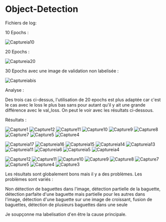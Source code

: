 # Object-Detection

Fichiers de log:

10 Epochs :

![Captureia10](https://github.com/user-attachments/assets/facea24e-9b39-4390-b59e-e0c8bdd95516)

20 Epochs :

![Captureia20](https://github.com/user-attachments/assets/0a9a6068-b691-4c58-90a2-24c63b19bb63)

30 Epochs avec une image de validation non labelisée :

![Captureiabis](https://github.com/user-attachments/assets/884250e7-11f9-4865-8f50-d11fa3286de2)

Analyse : 

Des trois cas ci-dessus, l'utilisation de 20 epochs est plus adaptée car c'est le cas avec le loss le plus bas sans pour autant qu'il y ait une grande différence avec le val_loss. On peut le voir avec les résultats ci-dessous.

Résultats : 

![Capture1](https://github.com/user-attachments/assets/8964b843-c077-4047-b7f2-c8ec7ec1f6e4)
![Capture12](https://github.com/user-attachments/assets/cd63b098-171e-4db0-907d-a710dba57f46)
![Capture11](https://github.com/user-attachments/assets/e79ed04c-3599-4fee-a1d1-6269ef5c5211)
![Capture10](https://github.com/user-attachments/assets/12d16609-2a2c-4ede-a47c-b908a6e4bf02)
![Capture9](https://github.com/user-attachments/assets/15b41270-606f-47c5-a222-743277161db1)
![Capture8](https://github.com/user-attachments/assets/99da8755-6510-48e0-b291-52b47d3b9d81)
![Capture7](https://github.com/user-attachments/assets/4dc4bed4-0bf8-4361-8865-f6233d044724)
![Capture5](https://github.com/user-attachments/assets/109d9342-3629-41ed-a0ea-ecf9633c946c)
![Capture4](https://github.com/user-attachments/assets/7dc09b0c-66fe-4641-a810-6616c6bc7612)

![Captureia17](https://github.com/user-attachments/assets/bf2eb9b8-cff9-4a5f-81cd-30e63cda2af7)
![Captureia16](https://github.com/user-attachments/assets/f55d2e45-b54a-401b-949c-69f5de4f0a93)
![Captureia15](https://github.com/user-attachments/assets/187817a3-e6ee-4e64-a75a-7a2880acc284)
![Captureia14](https://github.com/user-attachments/assets/05ff4825-2183-4d5d-9c02-4b5b0356316f)
![Captureia13](https://github.com/user-attachments/assets/60cce9a0-faf6-4cfa-b5f0-0399a2c78cd7)
![Captureia11](https://github.com/user-attachments/assets/734df540-28e1-485a-a229-99486da38d6f)
![Captureia6](https://github.com/user-attachments/assets/10d56baf-9e21-4061-b51f-1b69fed03fdb)
![Captureia5](https://github.com/user-attachments/assets/63a05145-a58a-4045-8c1a-bbc8265846ef)
![Captureia4](https://github.com/user-attachments/assets/c2f6a990-483d-4820-8dfd-7e9f1de1c983)

![Capture12](https://github.com/user-attachments/assets/c9cc98a6-f189-43a2-be7e-4df2cd863598)
![Capture11](https://github.com/user-attachments/assets/c1857e8e-8e5f-401c-8d36-2618f3505610)
![Capture10](https://github.com/user-attachments/assets/b0107663-c294-4361-a7ba-69a7b61aa340)
![Capture9](https://github.com/user-attachments/assets/09c4bf6a-bfdd-415a-a07a-0800621f0d27)
![Capture8](https://github.com/user-attachments/assets/f6bb052f-127e-46e4-860f-7f4d9dcf6888)
![Capture7](https://github.com/user-attachments/assets/94ae447d-bacc-45fa-8ec4-eef4ec20aeb4)
![Capture5](https://github.com/user-attachments/assets/b4467bc7-66bc-4871-9bbd-8ba9582f3b6b)
![Capture4](https://github.com/user-attachments/assets/d613be25-0667-4ba3-9063-c38f009624a8)
![Capture3](https://github.com/user-attachments/assets/c52d108a-28b1-46b0-b5d9-bcc979ed5d2a)


Les résultats sont globalement bons mais il y a des problèmes.
Les problèmes sont variés : 

Non détection de baguettes dans l'image, détection partielle de la baguette, détection parfaite d'une baguette mais partielle pour les autres dans l'image, détection d'une baguette sur une image de croissant, fusion de baguettes, détection de plusieurs baguettes dans une seule

Je soupçonne ma labelisation d'en être la cause principale.
